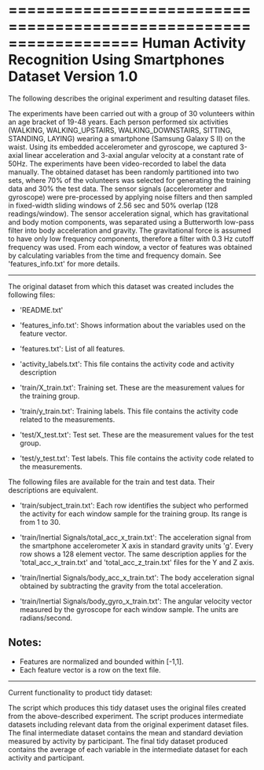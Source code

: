
==================================================================
Human Activity Recognition Using Smartphones Dataset
Version 1.0
==================================================================

The following describes the original experiment and resulting dataset files.

The experiments have been carried out with a group of 30 volunteers within an age bracket of 19-48 years. Each person performed six activities (WALKING, WALKING_UPSTAIRS, WALKING_DOWNSTAIRS, SITTING, STANDING, LAYING) wearing a smartphone (Samsung Galaxy S II) on the waist. Using its embedded accelerometer and gyroscope, we captured 3-axial linear acceleration and 3-axial angular velocity at a constant rate of 50Hz. The experiments have been video-recorded to label the data manually. The obtained dataset has been randomly partitioned into two sets, where 70% of the volunteers was selected for generating the training data and 30% the test data. 
The sensor signals (accelerometer and gyroscope) were pre-processed by applying noise filters and then sampled in fixed-width sliding windows of 2.56 sec and 50% overlap (128 readings/window). The sensor acceleration signal, which has gravitational and body motion components, was separated using a Butterworth low-pass filter into body acceleration and gravity. The gravitational force is assumed to have only low frequency components, therefore a filter with 0.3 Hz cutoff frequency was used. From each window, a vector of features was obtained by calculating variables from the time and frequency domain. See 'features_info.txt' for more details. 

------------------------------------------------------

The original dataset from which this dataset was created includes the following files:

- 'README.txt'

- 'features_info.txt': Shows information about the variables used on the feature vector.

- 'features.txt': List of all features.

- 'activity_labels.txt': This file contains the activity code and activity description

- 'train/X_train.txt': Training set. These are the measurement values for the training group.

- 'train/y_train.txt': Training labels. This file contains the activity code related to the measurements.

- 'test/X_test.txt': Test set. These are the measurement values for the test group.

- 'test/y_test.txt': Test labels. This file contains the activity code related to the measurements.

The following files are available for the train and test data. Their descriptions are equivalent. 

- 'train/subject_train.txt': Each row identifies the subject who performed the activity for each window sample for the training group. Its range is from 1 to 30. 

- 'train/Inertial Signals/total_acc_x_train.txt': The acceleration signal from the smartphone accelerometer X axis in standard gravity units 'g'. Every row shows a 128 element vector. The same description applies for the 'total_acc_x_train.txt' and 'total_acc_z_train.txt' files for the Y and Z axis. 

- 'train/Inertial Signals/body_acc_x_train.txt': The body acceleration signal obtained by subtracting the gravity from the total acceleration. 

- 'train/Inertial Signals/body_gyro_x_train.txt': The angular velocity vector measured by the gyroscope for each window sample. The units are radians/second. 

Notes: 
-----------------------------------------------------
- Features are normalized and bounded within [-1,1].
- Each feature vector is a row on the text file.
-----------------------------------------------------
Current functionality to product tidy dataset:

The script which produces this tidy dataset uses the original files created from the above-described experiment.
The script produces intermediate datasets including relevant data from the original experiment dataset files.
The final intermediate dataset contains the mean and standard deviation measured by activity by participant.
The final tidy dataset produced contains the average of each variable in the intermediate dataset for each activity and participant.  





